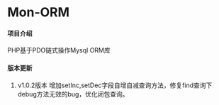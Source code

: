 # Mon-ORM

#### 项目介绍

PHP基于PDO链式操作Mysql ORM库

#### 版本更新

 1.  v1.0.2版本
增加setInc,setDec字段自增自减查询方法，修复find查询下debug方法无效的bug，优化闭包查询。